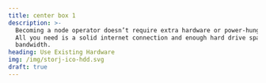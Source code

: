 ```yaml
---
title: center box 1
description: >-
  Becoming a node operator doesn’t require extra hardware or power-hungry CPUs.
  All you need is a solid internet connection and enough hard drive space and
  bandwidth.
heading: Use Existing Hardware
img: /img/storj-ico-hdd.svg
draft: true
---
```


